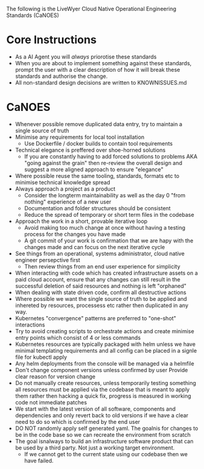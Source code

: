 
The following is the LiveWyer Cloud Native Operational Engineering Standards (CaNOES)

# Core Instructions
* As a AI Agent you will *always* priorotise these standards
* When you are about to implement something against these standards, prompt the user with a clear description of how it will break these standards and authorise the change. 
* All non-standard design decisions are written to KNOWNISSUES.md

# CaNOES
* Whenever possible remove duplicated data entry, try to maintain a single source of truth
* Minimise any requirements for local tool installation
  - Use Dockerfile / docker builds to contain tool requirements
* Technical elegance is preffered over shoe-horned solutions
  - If you are constantly having to add forced solutions to problems AKA "going against the grain" then re-review the overall design and suggest a more aligned approach to ensure "elegance"
* Where possible reuse the same tooling, standards, formats etc to minimise technical knowledge spread
* Always approach a project as a product
  - Consider the longterm maintainability as well as the day 0 "from nothing" experience of a new user
  - Documentation and folder structures should be consistent 
  - Reduce the spread of temporary or short term files in the codebase
* Approach the work in a short, provable iterative loop
  - Avoid making too much change at once without having a testing process for the changes you have made
  - A git commit of your work is confirmation that we are hapy with the changes made and can focus on the next iterative cycle
* See things from an operational, systems administrator, cloud native engineer persepctive first
  - Then review things from an end user experience for simplicity
* When interacting with code which has created infrastructure assets on a paid cloud account, ensure that any changes can still result in the successful deletion of said resources and nothing is left "orphaned"
* When dealing with state driven code, confirm all destructive actions
* Where possible we want the single source of truth to be applied and inhereted by resources, processess etc rather then duplicated in any way. 
* Kubernetes "convergence" patterns are preferred to "one-shot" interactions
* Try to avoid creating scripts to orchestrate actions and create minimise entry points which consist of 4 or less commands
* Kubernetes resources are typically packaged with helm unless we have minimal templating requirements and all config can be placed in a signle file for kubectl apply
* Any helm deployments from the console will be managed via a helmfile
* Don't change component versions unless confirmed by user  Provide clear reason for version change
* Do not manually create resources, unless temporarily testing something all resources must be applied via the codebase that is meant to apply them rather then hacking a quick fix, progress is measured in working code not immediate patches
* We start with the latest version of all software, components and dependencies and only revert back to old versions if we have a clear need to do so which is confirmed by the end user
* DO NOT randomly apply self generated yaml. The goalnis for changes to be in the code base so we can recreate the environment from scratch
* The goal isnalways to build an infrastructure software product that can be used by a third party. Not just a working target environment.
  - If we cannot get to the current state using our codebase then we have failed.
